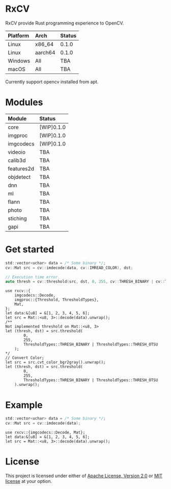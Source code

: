 # RxCV

RxCV provide Rust programming experience to OpenCV.

| Platform | Arch    | Status |
| :------- | :------ | :----- |
| Linux    | x86_64  | 0.1.0  |
| Linux    | aarch64 | 0.1.0  |
| Windows  | All     | TBA    |
| macOS    | All     | TBA    |

Currently support opencv installed from apt.

# Modules

| Module     | Status     |
| :--------- | :--------- |
| core       | [WIP]0.1.0 |
| imgproc    | [WIP]0.1.0 |
| imgcodecs  | [WIP]0.1.0 |
| videoio    | TBA        |
| calib3d    | TBA        |
| features2d | TBA        |
| objdetect  | TBA        |
| dnn        | TBA        |
| ml         | TBA        |
| flann      | TBA        |
| photo      | TBA        |
| stiching   | TBA        |
| gapi       | TBA        |

# Get started

```c
std::vector<uchar> data = /* Some binary */;
cv::Mat src = cv::imdecode(data, cv::IMREAD_COLOR), dst;

// Execution time error.
auto thresh = cv::threshold(src, dst, 0, 255, cv::THRESH_BINARY | cv::THRESH_OTSU);
```

```rust,ignore
use rxcv::{
    imgcodecs::Decode,
    imgproc::{Threshold, ThresholdTypes},
    Mat,
};
let data:&[u8] = &[1, 2, 3, 4, 5, 6];
let src = Mat::<u8, 3>::decode(data).unwrap();
/**
Not implemented threshold on Mat::<u8, 3>
let (thresh, dst) = src.threshold(
        0,
        255,
        ThresholdTypes::THRESH_BINARY | ThresholdTypes::THRESH_OTSU
    );
*/
// Convert Color;
let src = src.cvt_color_bgr2gray().unwrap();
let (thresh, dst) = src.threshold(
        0,
        255,
        ThresholdTypes::THRESH_BINARY | ThresholdTypes::THRESH_OTSU
    ).unwrap();
```

# Example

```c
std::vector<uchar> data = /* Some binary */;
cv::Mat src = cv::imdecode(data);
```

```rust,ignore
use rxcv::{imgcodecs::Decode, Mat};
let data:&[u8] = &[1, 2, 3, 4, 5, 6];
let src = Mat::<u8, 3>::decode(data).unwrap();
```

# License

This project is licensed under either of [Apache License, Version 2.0](./LICENSE-APACHE) or [MIT license](./LICENSE-MIT) at your option.
